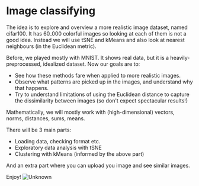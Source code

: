 # Image classifying
The idea is to explore and overview a more realistic image dataset, named cifar100. It has 60_000 colorful images so looking at each of them is not a good idea. Instead we will use tSNE and kMeans and also look at nearest neighbours (in the Euclidean metric). 

Before, we played mostly with MNIST. It shows real data, but it is a heavily-preprocessed, idealized dataset. Now our goals are to:
- See how these methods fare when applied to more realistic images. 
- Observe what patterns are picked up in the images, and understand why that happens.
- Try to understand limitations of using the Euclidean distance to capture the dissimilarity between images  (so don't expect spectacular results!)

Mathematically, we will mostly work with (high-dimensional) vectors, norms, distances, sums, means.

There will be 3 main parts:
- Loading data, checking format etc.
- Exploratory data analysis with tSNE
- Clustering with kMeans (informed by the above part)

And an extra part where you can upload you image and see similar images.

Enjoy!
![Unknown](https://user-images.githubusercontent.com/114832226/208183927-8936f58f-c6ec-42bd-8e42-f085f83dddfd.png)
